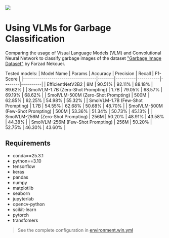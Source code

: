 ![](./assets/badge.png)

# Using VLMs for Garbage Classification

Comparing the usage of Visual Language Models (VLM) and Convolutional Neural Network to classify garbage images of the dataset ["Garbage Image Dataset"](https://www.kaggle.com/datasets/farzadnekouei/trash-type-image-dataset/) by Farzad Nekouei.

Tested models:
| Model Name                         | Params | Accuracy | Precision | Recall | F1-Score |
|------------------------------------|--------|----------|-----------|--------|----------|
| EfficientNetV2B2                   | 8M     | 90.51%   | 92.11%    | 88.18% | 89.62%   |
| SmolVLM-1.7B (Zero-Shot Prompting) | 1.7B   | 79.05%   | 68.57%    | 69.19% | 68.62%   |
| SmolVLM-500M (Zero-Shot Prompting) | 500M   | 62.85%   | 62.25%    | 54.98% | 55.32%   |
| SmolVLM-1.7B (Few-Shot Prompting)  | 1.7B   | 54.55%   | 62.68%    | 50.68% | 48.70%   |
| SmolVLM-500M (Few-Shot Prompting)  | 500M   | 53.36%   | 51.34%    | 50.73% | 45.13%   |
| SmolVLM-256M (Zero-Shot Prompting) | 256M   | 50.20%   | 48.91%    | 43.58% | 44.38%   |
| SmolVLM-256M (Few-Shot Prompting)  | 256M   | 50.20%   | 52.75%    | 46.30% | 43.60%   |

## Requirements

- conda==25.3.1
- python==3.10
- tensorflow
- keras
- pandas
- numpy
- matplotlib
- seaborn
- jupyterlab
- opencv-python
- scikit-learn
- pytorch
- transfomers

> See the complete configuration in [environment.win.yml](./environment.win.yml)

